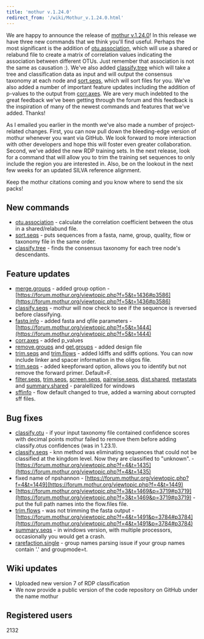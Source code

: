 ```yaml
---
title: 'mothur v.1.24.0'
redirect_from: '/wiki/Mothur_v.1.24.0.html'
---
```

We are happy to announce the release of [mothur
v.1.24.0](/wiki/mothur_v.1.24.0)! In this release we have three new
commands that we think you'll find useful. Perhaps the most significant
is the addition of [otu.association](/wiki/otu.association), which
will use a shared or relabund file to create a matrix of correlation
values indicating the association between different OTUs. Just remember
that association is not the same as causation :). We've also added
[classify.tree](/wiki/classify.tree) which will take a tree and
classification data as input and will output the consensus taxonomy at
each node and [sort.seqs](/wiki/sort.seqs), which will sort files
for you. We've also added a number of important feature updates
including the addition of p-values to the output from
[corr.axes](/wiki/corr.axes). We are very much indebted to the
great feedback we've been getting through the forum and this feedback
is the inspiration of many of the newest commands and features that
we've added. Thanks!

As I emailed you earlier in the month we've also made a number of
project-related changes. First, you can now pull down the bleeding-edge
version of mothur whenever you want via GitHub. We look forward to more
interaction with other developers and hope this will foster even greater
collaboration. Second, we've added the new RDP training sets. In the
next release, look for a command that will allow you to trim the
training set sequences to only include the region you are interested in.
Also, be on the lookout in the next few weeks for an updated SILVA
reference alignment.

Keep the mothur citations coming and you know where to send the six
packs!

## New commands

-   [otu.association](/wiki/otu.association) - calculate the
    correlation coefficient between the otus in a shared/relabund file.
-   [sort.seqs](/wiki/sort.seqs) - puts sequences from a fasta,
    name, group, quality, flow or taxonomy file in the same order.
-   [classify.tree](/wiki/classify.tree) - finds the consensus
    taxonomy for each tree node's descendants.

## Feature updates

-   [merge.groups](/wiki/merge.groups) - added group option -
    [https://forum.mothur.org/viewtopic.php?f=5&t=1436#p3586](https://forum.mothur.org/viewtopic.php?f=5&t=1436#p3586)
-   [classify.seqs](/wiki/classify.seqs) - mothur will now check to
    see if the sequence is reversed before classifying.
-   [fastq.info](/wiki/fastq.info) - added fasta and qfile
    parameters - [https://forum.mothur.org/viewtopic.php?f=5&t=1444](https://forum.mothur.org/viewtopic.php?f=5&t=1444)
-   [corr.axes](/wiki/corr.axes) - added p\_values
-   [remove.groups](/wiki/remove.groups) and
    [get.groups](/wiki/get.groups) - added design file
-   [trim.seqs](/wiki/trim.seqs) and
    [trim.flows](/wiki/trim.flows) - added ldiffs and sdiffs
    options. You can now include linker and spacer information in the
    oligos file.
-   [trim.seqs](/wiki/trim.seqs) - added keepforward option, allows
    you to identify but not remove the forward primer. Default=F.
-   [filter.seqs](/wiki/filter.seqs),
    [trim.seqs](/wiki/trim.seqs),
    [screen.seqs](/wiki/screen.seqs),
    [pairwise.seqs](/wiki/pairwise.seqs),
    [dist.shared](/wiki/dist.shared),
    [metastats](/wiki/metastats) and
    [summary.shared](/wiki/summary.shared) - paralellized for
    windows
-   [sffinfo](/wiki/sffinfo) - flow default changed to true, added
    a warning about corrupted sff files.

## Bug fixes

-   [classify.otu](/wiki/classify.otu) - if your input taxonomy
    file contained confidence scores with decimal points mothur failed
    to remove them before adding classify.otus confidences (was in
    1.23.1).
-   [classify.seqs](/wiki/classify.seqs) - knn method was
    eliminating sequences that could not be classified at the kingdom
    level. Now they are classified to "unknown". -
    [https://forum.mothur.org/viewtopic.php?f=4&t=1435](https://forum.mothur.org/viewtopic.php?f=4&t=1435)
-   fixed name of npshannon -
    [https://forum.mothur.org/viewtopic.php?f=4&t=1449](https://forum.mothur.org/viewtopic.php?f=4&t=1449)
-   [https://forum.mothur.org/viewtopic.php?f=3&t=1469&p=3719#p3719](https://forum.mothur.org/viewtopic.php?f=3&t=1469&p=3719#p3719) -
    put the full path names into the flow.files file.
-   [trim.flows](/wiki/trim.flows) - was not trimming the fasta
    output -
    [https://forum.mothur.org/viewtopic.php?f=4&t=1491&p=3784#p3784](https://forum.mothur.org/viewtopic.php?f=4&t=1491&p=3784#p3784)
-   [summary.seqs](/wiki/summary.seqs) - in windows version, with
    multiple processors, occasionally you would get a crash.
-   [rarefaction.single](/wiki/rarefaction.single) - group names
    parsing issue if your group names contain '.' and groupmode=t.

## Wiki updates

-   Uploaded new version 7 of RDP classification
-   We now provide a public version of the code repository on GitHub
    under the name mothur

## Registered users

2132
